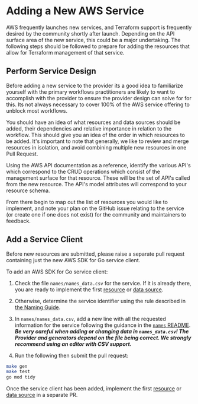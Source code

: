 # Adding a New AWS Service

AWS frequently launches new services, and Terraform support is frequently desired by the community shortly after launch. Depending on the API surface area of the new service, this could be a major undertaking. The following steps should be followed to prepare for adding the resources that allow for Terraform management of that service.

## Perform Service Design

Before adding a new service to the provider its a good idea to familiarize yourself with the primary workflows practitioners are likely to want to accomplish with the provider to ensure the provider design can solve for for this. Its not always necessary to cover 100% of the AWS service offering to unblock most workflows.

You should have an idea of what resources and data sources should be added, their dependencies and relative importance in relation to the workflow. This should give you an idea of the order in which resources to be added. It's important to note that generally, we like to review and merge resources in isolation, and avoid combining multiple new resources in one Pull Request.

Using the AWS API documentation as a reference, identify the various API's which correspond to the CRUD operations which consist of the management surface for that resource. These will be the set of API's called from the new resource. The API's model attributes will correspond to your resource schema.

From there begin to map out the list of resources you would like to implement, and note your plan on the GitHub issue relating to the service (or create one if one does not exist) for the community and maintainers to feedback.

## Add a Service Client

Before new resources are submitted, please raise a separate pull request containing just the new AWS SDK for Go service client.

To add an AWS SDK for Go service client:

1. Check the file `names/names_data.csv` for the service.
  If it is already there, you are ready to implement the first [resource](./add-a-new-resource.md) or [data source](./add-a-new-datasource.md).

1. Otherwise, determine the service identifier using the rule described in [the Naming Guide](naming.md#service-identifier).

1. In `names/names_data.csv`, add a new line with all the requested information for the service following the guidance in the [`names` README](https://github.com/hashicorp/terraform-provider-aws/blob/main/names/README.md).
  **_Be very careful when adding or changing data in `names_data.csv`!
  The Provider and generators depend on the file being correct.
  We strongly recommend using an editor with CSV support._**

1. Run the following then submit the pull request:

  ```sh
  make gen
  make test
  go mod tidy
  ```

Once the service client has been added, implement the first [resource](./add-a-new-resource.md) or [data source](./add-a-new-datasource.md) in a separate PR.
